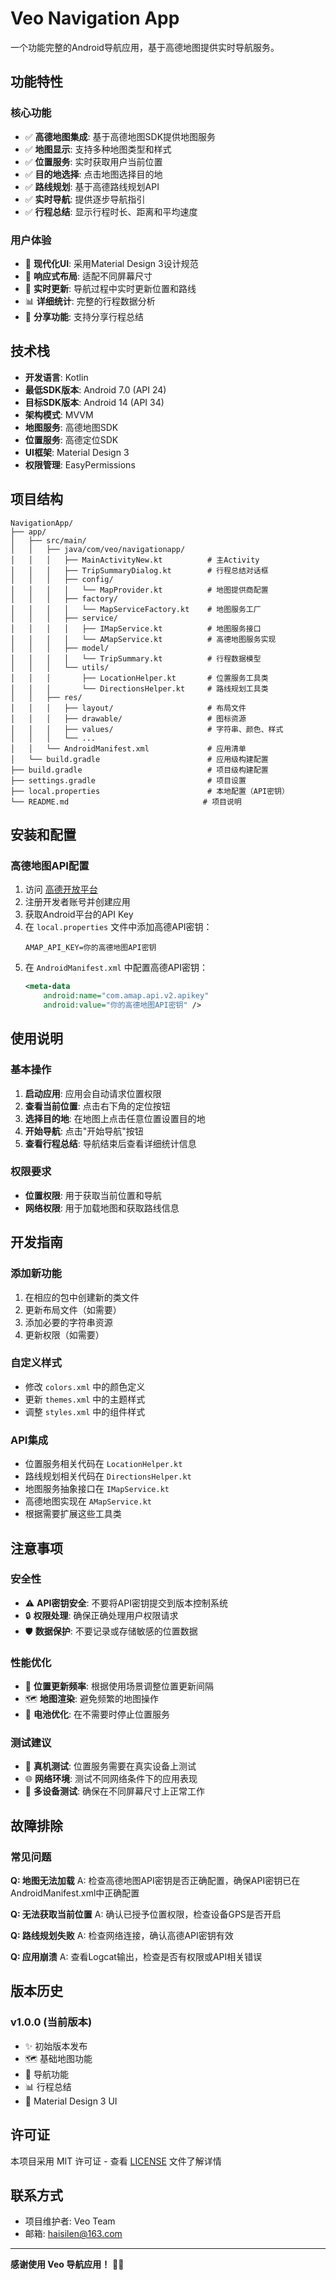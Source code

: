# Veo Navigation App

一个功能完整的Android导航应用，基于高德地图提供实时导航服务。

## 功能特性

### 核心功能
- ✅ **高德地图集成**: 基于高德地图SDK提供地图服务
- ✅ **地图显示**: 支持多种地图类型和样式
- ✅ **位置服务**: 实时获取用户当前位置
- ✅ **目的地选择**: 点击地图选择目的地
- ✅ **路线规划**: 基于高德路线规划API
- ✅ **实时导航**: 提供逐步导航指引
- ✅ **行程总结**: 显示行程时长、距离和平均速度

### 用户体验
- 🎨 **现代化UI**: 采用Material Design 3设计规范
- 📱 **响应式布局**: 适配不同屏幕尺寸
- 🔄 **实时更新**: 导航过程中实时更新位置和路线
- 📊 **详细统计**: 完整的行程数据分析
- 🔗 **分享功能**: 支持分享行程总结

## 技术栈

- **开发语言**: Kotlin
- **最低SDK版本**: Android 7.0 (API 24)
- **目标SDK版本**: Android 14 (API 34)
- **架构模式**: MVVM
- **地图服务**: 高德地图SDK
- **位置服务**: 高德定位SDK
- **UI框架**: Material Design 3
- **权限管理**: EasyPermissions

## 项目结构

```
NavigationApp/
├── app/
│   ├── src/main/
│   │   ├── java/com/veo/navigationapp/
│   │   │   ├── MainActivityNew.kt          # 主Activity
│   │   │   ├── TripSummaryDialog.kt        # 行程总结对话框
│   │   │   ├── config/
│   │   │   │   └── MapProvider.kt          # 地图提供商配置
│   │   │   ├── factory/
│   │   │   │   └── MapServiceFactory.kt    # 地图服务工厂
│   │   │   ├── service/
│   │   │   │   ├── IMapService.kt          # 地图服务接口
│   │   │   │   └── AMapService.kt          # 高德地图服务实现
│   │   │   ├── model/
│   │   │   │   └── TripSummary.kt          # 行程数据模型
│   │   │   └── utils/
│   │   │       ├── LocationHelper.kt       # 位置服务工具类
│   │   │       └── DirectionsHelper.kt     # 路线规划工具类
│   │   ├── res/
│   │   │   ├── layout/                     # 布局文件
│   │   │   ├── drawable/                   # 图标资源
│   │   │   ├── values/                     # 字符串、颜色、样式
│   │   │   └── ...
│   │   └── AndroidManifest.xml             # 应用清单
│   └── build.gradle                        # 应用级构建配置
├── build.gradle                            # 项目级构建配置
├── settings.gradle                         # 项目设置
├── local.properties                        # 本地配置（API密钥）
└── README.md                              # 项目说明
```

## 安装和配置

### 高德地图API配置
1. 访问 [高德开放平台](https://lbs.amap.com/)
2. 注册开发者账号并创建应用
3. 获取Android平台的API Key
4. 在 `local.properties` 文件中添加高德API密钥：
   ```
   AMAP_API_KEY=你的高德地图API密钥
   ```
5. 在 `AndroidManifest.xml` 中配置高德API密钥：
   ```xml
   <meta-data
       android:name="com.amap.api.v2.apikey"
       android:value="你的高德地图API密钥" />
   ```

## 使用说明

### 基本操作
1. **启动应用**: 应用会自动请求位置权限
2. **查看当前位置**: 点击右下角的定位按钮
3. **选择目的地**: 在地图上点击任意位置设置目的地
4. **开始导航**: 点击"开始导航"按钮
5. **查看行程总结**: 导航结束后查看详细统计信息

### 权限要求
- **位置权限**: 用于获取当前位置和导航
- **网络权限**: 用于加载地图和获取路线信息

## 开发指南

### 添加新功能
1. 在相应的包中创建新的类文件
2. 更新布局文件（如需要）
3. 添加必要的字符串资源
4. 更新权限（如需要）

### 自定义样式
- 修改 `colors.xml` 中的颜色定义
- 更新 `themes.xml` 中的主题样式
- 调整 `styles.xml` 中的组件样式

### API集成
- 位置服务相关代码在 `LocationHelper.kt`
- 路线规划相关代码在 `DirectionsHelper.kt`
- 地图服务抽象接口在 `IMapService.kt`
- 高德地图实现在 `AMapService.kt`
- 根据需要扩展这些工具类

## 注意事项

### 安全性
- ⚠️ **API密钥安全**: 不要将API密钥提交到版本控制系统
- 🔒 **权限处理**: 确保正确处理用户权限请求
- 🛡️ **数据保护**: 不要记录或存储敏感的位置数据

### 性能优化
- 📍 **位置更新频率**: 根据使用场景调整位置更新间隔
- 🗺️ **地图渲染**: 避免频繁的地图操作
- 🔋 **电池优化**: 在不需要时停止位置服务

### 测试建议
- 🧪 **真机测试**: 位置服务需要在真实设备上测试
- 🌐 **网络环境**: 测试不同网络条件下的应用表现
- 📱 **多设备测试**: 确保在不同屏幕尺寸上正常工作

## 故障排除

### 常见问题

**Q: 地图无法加载**
A: 检查高德地图API密钥是否正确配置，确保API密钥已在AndroidManifest.xml中正确配置

**Q: 无法获取当前位置**
A: 确认已授予位置权限，检查设备GPS是否开启

**Q: 路线规划失败**
A: 检查网络连接，确认高德API密钥有效

**Q: 应用崩溃**
A: 查看Logcat输出，检查是否有权限或API相关错误

## 版本历史

### v1.0.0 (当前版本)
- ✨ 初始版本发布
- 🗺️ 基础地图功能
- 🧭 导航功能
- 📊 行程总结
- 🎨 Material Design 3 UI

## 许可证

本项目采用 MIT 许可证 - 查看 [LICENSE](LICENSE) 文件了解详情

## 联系方式

- 项目维护者: Veo Team
- 邮箱: haisilen@163.com

---

**感谢使用 Veo 导航应用！** 🚗✨
